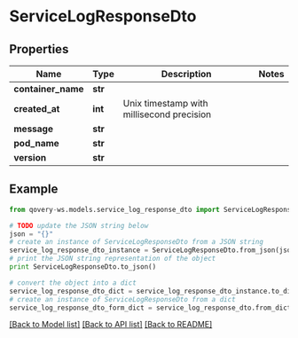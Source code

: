 # ServiceLogResponseDto


## Properties

Name | Type | Description | Notes
------------ | ------------- | ------------- | -------------
**container_name** | **str** |  | 
**created_at** | **int** | Unix timestamp with millisecond precision | 
**message** | **str** |  | 
**pod_name** | **str** |  | 
**version** | **str** |  | 

## Example

```python
from qovery-ws.models.service_log_response_dto import ServiceLogResponseDto

# TODO update the JSON string below
json = "{}"
# create an instance of ServiceLogResponseDto from a JSON string
service_log_response_dto_instance = ServiceLogResponseDto.from_json(json)
# print the JSON string representation of the object
print ServiceLogResponseDto.to_json()

# convert the object into a dict
service_log_response_dto_dict = service_log_response_dto_instance.to_dict()
# create an instance of ServiceLogResponseDto from a dict
service_log_response_dto_form_dict = service_log_response_dto.from_dict(service_log_response_dto_dict)
```
[[Back to Model list]](../README.md#documentation-for-models) [[Back to API list]](../README.md#documentation-for-api-endpoints) [[Back to README]](../README.md)


